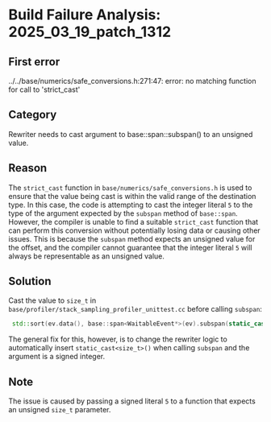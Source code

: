 # Build Failure Analysis: 2025_03_19_patch_1312

## First error

../../base/numerics/safe_conversions.h:271:47: error: no matching function for call to 'strict_cast'

## Category
Rewriter needs to cast argument to base::span::subspan() to an unsigned value.

## Reason
The `strict_cast` function in `base/numerics/safe_conversions.h` is used to ensure that the value being cast is within the valid range of the destination type. In this case, the code is attempting to cast the integer literal `5` to the type of the argument expected by the `subspan` method of `base::span`. However, the compiler is unable to find a suitable `strict_cast` function that can perform this conversion without potentially losing data or causing other issues. This is because the `subspan` method expects an unsigned value for the offset, and the compiler cannot guarantee that the integer literal `5` will always be representable as an unsigned value.

## Solution
Cast the value to `size_t` in `base/profiler/stack_sampling_profiler_unittest.cc` before calling `subspan`:
```c++
 std::sort(ev.data(), base::span<WaitableEvent*>(ev).subspan(static_cast<size_t>(5)).data());
```
The general fix for this, however, is to change the rewriter logic to automatically insert `static_cast<size_t>()` when calling `subspan` and the argument is a signed integer.

## Note
The issue is caused by passing a signed literal `5` to a function that expects an unsigned `size_t` parameter.